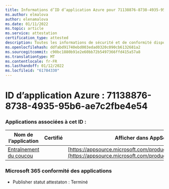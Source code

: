 ```yaml
---
title: Informations d’ID d’application Azure pour 71138876-8738-4935-95b6-ae7c2fbe4e54
ms.author: elmalova
author: elenamalova
ms.date: 01/11/2022
ms.topic: article
ms.service: attestation
certification_type: attested
description: Toutes les informations de sécurité et de conformité disponibles pour le 71138876-8738-4935-95b6-ae7c2fbe4e54.
ms.openlocfilehash: ddfabd91740ebd003edad0320c090cb6132681a2
ms.sourcegitcommit: c90bc1880b91e2e60bb72b5497366ffd415a57a8
ms.translationtype: MT
ms.contentlocale: fr-FR
ms.lasthandoff: 01/12/2022
ms.locfileid: "61784330"
---
```

# <a name="azure-app-id-71138876-8738-4935-95b6-ae7c2fbe4e54"></a>ID d’application Azure : 71138876-8738-4935-95b6-ae7c2fbe4e54


### <a name="apps-associated-with-this-id"></a>Applications associées à cet ID :
| **Nom de l’application** | **Certifié** | **Afficher dans AppSource** |
|--------------|---------------|-----------------------|
| [Entraînement du coucou](https://docs.microsoft.com/microsoft-365-app-certification/forward/WA200002750) |  | [https://appsource.microsoft.com/product/office/WA200002750](https://appsource.microsoft.com/product/office/WA200002750) |

### <a name="microsoft-365-app-compliance-status"></a>Microsoft 365 conformité des applications
- Publisher statut attestaton : Terminé
